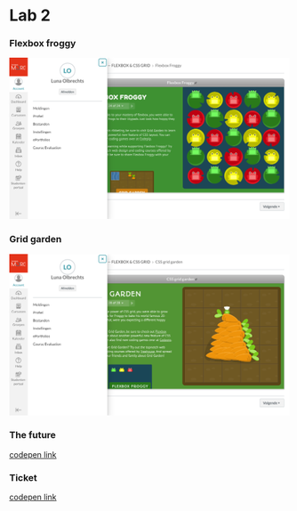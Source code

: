 
# Lab 2 


### Flexbox froggy 
![Flexbox froggy screenshot](https://github.com/LunaOlbrechts/2imd-webtech3-portfolio/blob/master/lab2/Screenshot_flexbox_froggy.png "Screenshot flexbox froggy")



### Grid garden
![Grid garden](https://github.com/LunaOlbrechts/2imd-webtech3-portfolio/blob/master/lab2/Screenshot_grid_gridgarden.png "Screenshot grid garden")




### The future 

[codepen link](https://codepen.io/LunaOlbrechts/pen/PoqmwwW "The future codepen link")



### Ticket 

[codepen link](https://codepen.io/LunaOlbrechts/pen/zYGwjeO "The future codepen link")
